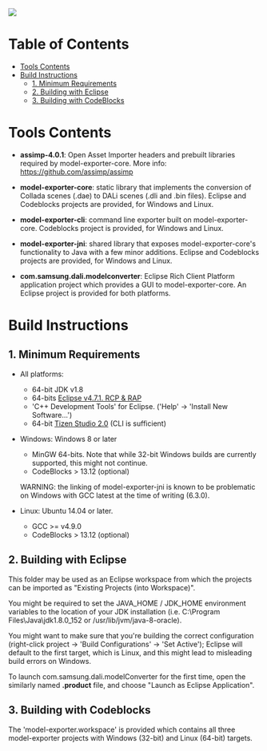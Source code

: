 <img src="https://dalihub.github.io/images/DaliLogo320x200.png">

# Table of Contents

  * [Tools Contents](#tools-contents)
  * [Build Instructions](#build-instructions)
    * [1. Minimum Requirements](#1-minimum-requirements)
    * [2. Building with Eclipse](#2-building-with-eclipse)
    * [3. Building with CodeBlocks](#3-building-with-codeblocks)

# Tools Contents

  * **assimp-4.0.1**: Open Asset Importer headers and prebuilt libraries required by model-exporter-core. More info: https://github.com/assimp/assimp

  * **model-exporter-core**: static library that implements the conversion of Collada scenes (.dae) to DALi scenes (.dli and .bin files). Eclipse and Codeblocks projects are provided, for Windows and Linux.

  * **model-exporter-cli**: command line exporter built on model-exporter-core. Codeblocks project is provided, for Windows and Linux.

  * **model-exporter-jni**: shared library that exposes model-exporter-core's functionality to Java with a few minor additions. Eclipse and Codeblocks projects are provided, for Windows and Linux.

  * **com.samsung.dali.modelconverter**: Eclipse Rich Client Platform application project which provides a GUI to model-exporter-core. An Eclipse project is provided for both platforms.

# Build Instructions

## 1. Minimum Requirements

 * All platforms:
   * 64-bit JDK v1.8
   * 64-bits [Eclipse v4.7.1. RCP & RAP](http://www.eclipse.org/downloads/packages/eclipse-rcp-and-rap-developers/oxygen1a)
   * 'C++ Development Tools' for Eclipse. ('Help' -> 'Install New Software...')
   * 64-bit [Tizen Studio 2.0](https://developer.tizen.org/development/tizen-studio/download) (CLI is sufficient)

 * Windows: Windows 8 or later
   * MinGW 64-bits. Note that while 32-bit Windows builds are currently supported, this might not continue.
   * CodeBlocks > 13.12 (optional)

   WARNING: the linking of model-exporter-jni is known to be problematic on Windows with GCC latest at the time of writing (6.3.0).

 * Linux: Ubuntu 14.04 or later.
   * GCC >= v4.9.0
   * CodeBlocks > 13.12 (optional)

## 2. Building with Eclipse

This folder may be used as an Eclipse workspace from which the projects can be imported as "Existing Projects (into Workspace)".

You might be required to set the JAVA_HOME / JDK_HOME environment variables to the location of your JDK installation (i.e. C:\Program Files\Java\jdk1.8.0_152 or /usr/lib/jvm/java-8-oracle).

You might want to make sure that you're building the correct configuration (right-click project -> 'Build Configurations' -> 'Set Active'); Eclipse will default to the first target, which is Linux, and this might lead to misleading build errors on Windows.

To launch com.samsung.dali.modelConverter for the first time, open the similarly named **.product** file, and choose "Launch as Eclipse Application".

## 3. Building with Codeblocks

The 'model-exporter.workspace' is provided which contains all three model-exporter projects with Windows (32-bit) and Linux (64-bit) targets.


